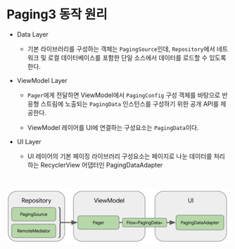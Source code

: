 # Paging3 동작 원리

* Data Layer

  - 기본 라이브러리를 구성하는 객체는 `PagingSource`인데, `Repository`에서 네트워크 및 로컬 데이터베이스를 포함한 단일 소스에서 데이터를 로드할 수 있도록 한다.

* ViewModel Layer

  - `Pager`에게 전달하면 ViewModel에서 `PagingConfig` 구성 객체를 바탕으로 반응형 스트림에 노출되는 `PagingData` 인스턴스를 구성하기 위한 공개 API를 제공한다.

  - ViewModel 레이어를 UI에 연결하는 구성요소는 `PagingData`이다.

* UI Layer

  - UI 레이어의 기본 페이징 라이브러리 구성요소는 페이지로 나눈 데이터를 처리하는 RecyclerView 어댑터인 PagingDataAdapter

<br>

![paging3](../images/paging3.png)

